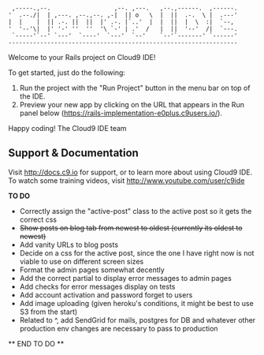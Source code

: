 
     ,-----.,--.                  ,--. ,---.   ,--.,------.  ,------.
    '  .--./|  | ,---. ,--.,--. ,-|  || o   \  |  ||  .-.  \ |  .---'
    |  |    |  || .-. ||  ||  |' .-. |`..'  |  |  ||  |  \  :|  `--, 
    '  '--'\|  |' '-' ''  ''  '\ `-' | .'  /   |  ||  '--'  /|  `---.
     `-----'`--' `---'  `----'  `---'  `--'    `--'`-------' `------'
    ----------------------------------------------------------------- 


Welcome to your Rails project on Cloud9 IDE!

To get started, just do the following:

1. Run the project with the "Run Project" button in the menu bar on top of the IDE.
2. Preview your new app by clicking on the URL that appears in the Run panel below (https://rails-implementation-e0plus.c9users.io/).

Happy coding!
The Cloud9 IDE team


## Support & Documentation

Visit http://docs.c9.io for support, or to learn more about using Cloud9 IDE. 
To watch some training videos, visit http://www.youtube.com/user/c9ide



**TO DO**

- Correctly assign the "active-post" class to the active post so it gets the correct css
- <del>Show posts on blog tab from newest to oldest (currently its oldest to newest)</del>
- Add vanity URLs to blog posts
- Decide on a css for the active post, since the one I have right now is not viable to use on different screen sizes
- Format the admin pages somewhat decently
- Add the correct partial to display error messages to admin pages
- Add checks for error messages display on tests
- Add account activation and password forget to users
- Add image uploading (given heroku's conditions, it might be best to use S3 from the start)
- Related to ^, add SendGrid for mails, postgres for DB and whatever other production env changes are necessary to pass to production

** END TO DO **